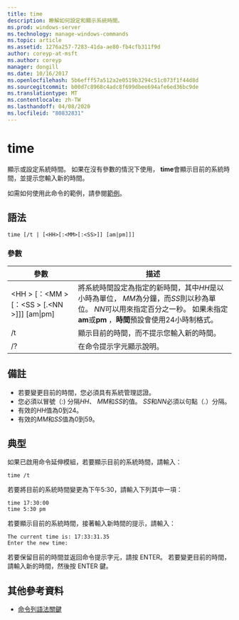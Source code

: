```yaml
---
title: time
description: 瞭解如何設定和顯示系統時間。
ms.prod: windows-server
ms.technology: manage-windows-commands
ms.topic: article
ms.assetid: 1276a257-7283-41da-ae80-fb4cfb311f9d
author: coreyp-at-msft
ms.author: coreyp
manager: dongill
ms.date: 10/16/2017
ms.openlocfilehash: 5b6efff57a512a2e0519b3294c51c073f1f44d8d
ms.sourcegitcommit: b00d7c8968c4adc8f699dbee694afe6ed36bc9de
ms.translationtype: MT
ms.contentlocale: zh-TW
ms.lasthandoff: 04/08/2020
ms.locfileid: "80832831"
---
```

# <a name="time"></a>time



顯示或設定系統時間。 如果在沒有參數的情況下使用， **time**會顯示目前的系統時間，並提示您輸入新的時間。

如需如何使用此命令的範例，請參閱[範例](#BKMK_examples)。

## <a name="syntax"></a>語法

```
time [/t | [<HH>[:<MM>[:<SS>]] [am|pm]]]
```

### <a name="parameters"></a>參數

|參數|描述|
|---------|-----------|
|\<HH > [：\<MM > [：\<SS > [.\<NN >]]] [am\|pm]|將系統時間設定為指定的新時間，其中*HH*是以小時為單位， *MM*為分鐘，而*SS*則以秒為單位。 *NN*可以用來指定百分之一秒。 如果未指定**am**或**pm** ，**時間**預設會使用24小時制格式。|
|/t|顯示目前的時間，而不提示您輸入新的時間。|
|/?|在命令提示字元顯示說明。|

## <a name="remarks"></a>備註

-   若要變更目前的時間，您必須具有系統管理認證。
-   您必須以冒號（:) 分隔*HH*、 *MM*和*SS*的值。 *SS*和*NN*必須以句點（.）分隔。
-   有效的*HH*值為0到24。
-   有效的*MM*和*SS*值為0到59。

## <a name="examples"></a><a name="BKMK_examples"></a>典型

如果已啟用命令延伸模組，若要顯示目前的系統時間，請輸入：
```
time /t
```
若要將目前的系統時間變更為下午5:30，請輸入下列其中一項：
```
time 17:30:00
time 5:30 pm
```
若要顯示目前的系統時間，接著輸入新時間的提示，請輸入：
```
The current time is: 17:33:31.35
Enter the new time:
```
若要保留目前的時間並返回命令提示字元，請按 ENTER。 若要變更目前的時間，請輸入新的時間，然後按 ENTER 鍵。

## <a name="additional-references"></a>其他參考資料

- [命令列語法關鍵](command-line-syntax-key.md)